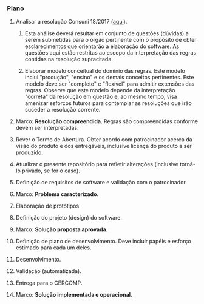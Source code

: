 ### Plano

1. Analisar a resolução Consuni 18/2017 ([aqui](https://sistemas.ufg.br/consultas_publicas/resolucoes/arquivos/Resolucao_CONSUNI_2017_0018.pdf)). 
   1. Esta análise deverá resultar em conjunto de questões (dúvidas) a serem submetidas para o órgão pertinente com o propósito de obter esclarecimentos que orientarão a elaboração do software. As questões aqui estão restritas ao escopo da interpretação das regras contidas na resolução supracitada.
   
   1. Elaborar modelo conceitual do domínio das regras. Este modelo inclui "produção", "ensino" e os demais conceitos pertinentes. Este modelo deve ser "completo" e "flexível" para admitir extensões das regras. Observe que este modelo depende da interpretação "correta" da resolução em questão e, ao mesmo tempo, visa amenizar esforços futuros para contemplar as resoluções que irão suceder a resolução corrente.
   
1. Marco: **Resolução compreendida**. Regras são compreendidas conforme devem ser interpretadas.

1. Rever o Termo de Abertura. Obter acordo com patrocinador acerca da visão do produto e dos entregáveis, inclusive licença do produto a ser produzido.

1. Atualizar o presente repositório para refletir alterações (inclusive torná-lo privado, se for o caso).

1. Definição de requisitos de software e validação com o patrocinador. 

1. Marco: **Problema caracterizado**.

1. Elaboração de protótipos.

1. Definição do projeto (design) do software.

1. Marco: **Solução proposta aprovada**.

1. Definição de plano de desenvolvimento. Deve incluir papéis e esforço estimado para cada um deles. 

1. Desenvolvimento. 

1. Validação (automatizada).

1. Entrega para o CERCOMP.

1. Marco: **Solução implementada e operacional**.
